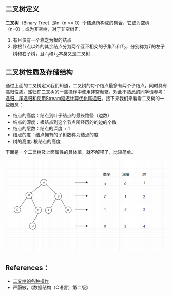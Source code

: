 ## 二叉树定义

**二叉树**（Binary Tree）是n（n >= 0）个结点所构成的集合，它或为空树（n=0）；或为非空树，对于非空树$T$：

1. 有且仅有一个称之为根的结点
2. 除根节点以外的其余结点分为两个互不相交的子集$T_1$和$T_2$，分别称为$T$的左子树和右子树，且$T_1$和$T_2$本身又是二叉树

<!-- more -->

## 二叉树性质及存储结构

通过上面的二叉树定义我们知道，二叉树的每个结点最多有两个子结点，同时具有递归性质。递归在二叉树的一些操作中使用非常频繁，对此不熟悉的同学请参考：[递归、尾递归和使用Stream延迟计算优化尾递归](https://mingshan.fun/2019/01/20/tail-recursion/)。接下来我们来看看二叉树的一些概念：

- 结点的高度：结点到叶子结点的最长路径（边数）
- 结点的深度：根结点到这个节点所经历的的边的个数
- 结点的层数：结点的深度 + 1
- 结点的度：结点拥有的子树数称为结点的度
- 树的高度: 根结点的高度

下面是一个二叉树及上面属性的具体值，就不解释了，比较简单。

![image](https://github.com/ZZULI-TECH/interview/blob/master/images/data-structure/BinaryTree.png?raw=true)




## References：

- [二叉树的各种操作](https://subetter.com/algorithm/various-operations-of-the-binary-tree.html)
- 严蔚敏，《数据结构（C语言）第二版》
